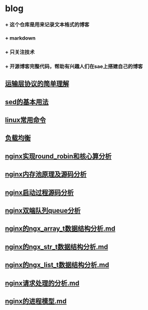 blog
====

### + 这个仓库是用来记录文本格式的博客
### + markdown
### + 只关注技术
### + 开源博客完整代码，帮助有兴趣人们在sae上搭建自己的博客

[运输层协议的简单理解](https://github.com/liqingqiya/blog/blob/master/运输层的协议理解.md)
---------------

[sed的基本用法](https://github.com/liqingqiya/blog/blob/master/sed的基本用法.md)
---------------

[linux常用命令](https://github.com/liqingqiya/blog/blob/master/linux常用命令.md)
---------------

[负载均衡](https://github.com/liqingqiya/blog/blob/master/负载均衡.md)
-----------------------------

[nginx实现round_robin和核心算分析](https://github.com/liqingqiya/blog/blob/master/nginx实现round_robin和核心算分析.md)
---------------

[nginx内存池原理及源码分析](https://github.com/liqingqiya/blog/blob/master/nginx内存池原理及源码分析.md)
---------------

[nginx启动过程源码分析](https://github.com/liqingqiya/blog/blob/master/nginx启动过程源码分析.md)
--------------------------------

[nginx双端队列queue分析](https://github.com/liqingqiya/blog/blob/master/nginx双端队列queue分析.md)
--------------------------------

[nginx的ngx_array_t数据结构分析.md](https://github.com/liqingqiya/blog/blob/master/nginx的ngx_array_t数据结构分析.md)
--------------------------------

[nginx的ngx_str_t数据结构分析.md](https://github.com/liqingqiya/blog/blob/master/nginx的ngx_str_t数据结构分析.md)
--------------------------------

[nginx的ngx_list_t数据结构分析.md](https://github.com/liqingqiya/blog/blob/master/nginx的ngx_list_t数据结构分析.md)
--------------------------------

[nginx请求处理的分析.md](https://github.com/liqingqiya/blog/blob/master/nginx请求处理的分析.md)
--------------------------------

[nginx的进程模型.md](https://github.com/liqingqiya/blog/blob/master/nginx的进程模型.md)
--------------------------------
